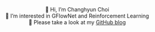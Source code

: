 <div align="center">
  👋 Hi, I’m Changhyun Choi<br>
  👀 I’m interested in GFlowNet and Reinforcement Learning <br>
  📝 Please take a look at my <a href="https://windust7.github.io/">GitHub blog</a>
</div>
 
<!---
windust7/windust7 is a ✨ special ✨ repository because its `README.md` (this file) appears on your GitHub profile.
You can click the Preview link to take a look at your changes.
--->
